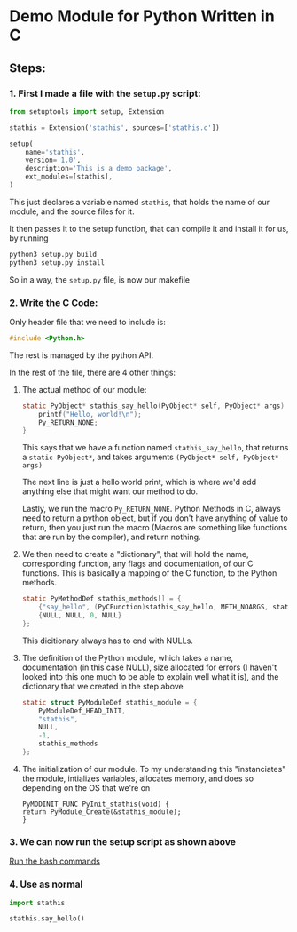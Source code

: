 # Demo Module for Python Written in C

## Steps:
### 1. First I made a file with the `setup.py` script:
```python
from setuptools import setup, Extension

stathis = Extension('stathis', sources=['stathis.c'])

setup(
    name='stathis',
    version='1.0',
    description='This is a demo package',
    ext_modules=[stathis],
)
```

This just declares a variable named `stathis`, that holds the name of our module, and the source files for it.

It then passes it to the setup function, that can compile it and install it for us, by running
<span id="bash">
```bash
python3 setup.py build
python3 setup.py install
```
</span>

So in a way, the `setup.py` file, is now our makefile

### 2. Write the C Code:
     
Only header file that we need to include is:
```C
#include <Python.h>
```
The rest is managed by the python API.

In the rest of the file, there are 4 other things:

1. The actual method of our module:
    ```C
    static PyObject* stathis_say_hello(PyObject* self, PyObject* args) {
        printf("Hello, world!\n");
        Py_RETURN_NONE;
    }
    ```
    This says that we have a function named `stathis_say_hello`, that returns a `static PyObject*`,     and takes arguments `(PyObject* self, PyObject* args)`

    The next line is just a hello world print, which is where we'd add anything else that might want    our method to do.

    Lastly, we run the macro `Py_RETURN_NONE`. Python Methods in C, always need to return a python  object, but if you don't have anything of value to return, then you just run the macro (Macros are   something like functions that are run by the compiler), and return nothing.

2. We then need to create a "dictionary", that will hold the name, corresponding function, any flags and documentation, of our C functions. This is basically a mapping of the C function, to the Python methods.
    ```C
    static PyMethodDef stathis_methods[] = {
        {"say_hello", (PyCFunction)stathis_say_hello, METH_NOARGS, stathis_say_hello_docs},
        {NULL, NULL, 0, NULL}
    };
    ```
    This dicitionary always has to end with NULLs.
3. The definition of the Python module, which takes a name, documentation (in this case NULL), size allocated for errors (I haven't looked into this one much to be able to explain well what it is), and the dictionary that we created in the step above
    ```C
    static struct PyModuleDef stathis_module = {
        PyModuleDef_HEAD_INIT,
        "stathis",
        NULL,
        -1,
        stathis_methods
    };
    ```

4. The initialization of our module. To my understanding this "instanciates" the module, intializes variables, allocates memory, and does so depending on the OS that we're on
    ```
    PyMODINIT_FUNC PyInit_stathis(void) {
    return PyModule_Create(&stathis_module);
    }
    ```
### 3. We can now run the setup script as shown above

[Run the bash commands](#bash)
### 4. Use as normal

```python
import stathis

stathis.say_hello()
```